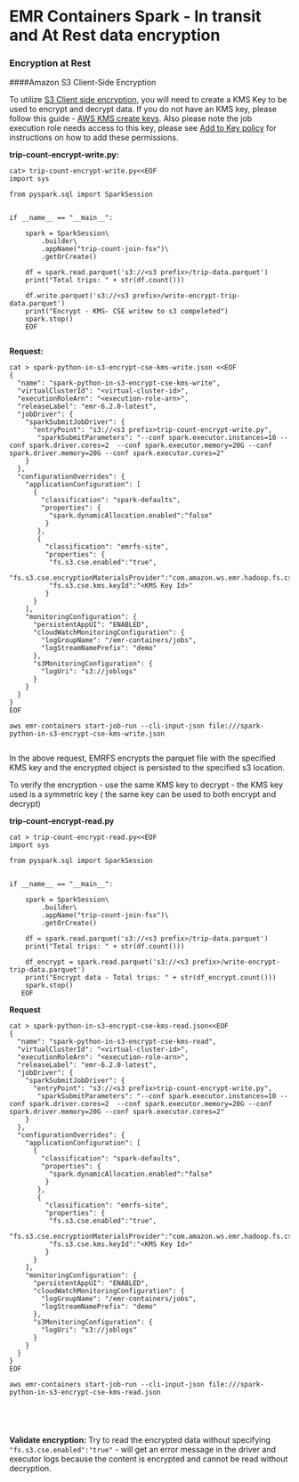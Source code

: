 # **EMR Containers Spark - In transit and At Rest data encryption**

### **Encryption at Rest**   
####Amazon S3 Client-Side Encryption

To utilize [S3 Client side encryption](https://docs.aws.amazon.com/AmazonS3/latest/userguide/UsingClientSideEncryption.html), you will need to create a KMS Key to be used to encrypt and decrypt data. If you do not have an KMS key, please follow this guide - [AWS KMS create keys](https://docs.aws.amazon.com/kms/latest/developerguide/create-keys.html). Also please note the job execution role needs access to this key, please see [Add to Key policy](https://docs.aws.amazon.com/kms/latest/developerguide/key-policies.html#key-policy-default-allow-users) for instructions on how to add these permissions.

**trip-count-encrypt-write.py:**

```
cat> trip-count-encrypt-write.py<<EOF
import sys

from pyspark.sql import SparkSession


if __name__ == "__main__":

    spark = SparkSession\
        .builder\
        .appName("trip-count-join-fsx")\
        .getOrCreate()

    df = spark.read.parquet('s3://<s3 prefix>/trip-data.parquet')
    print("Total trips: " + str(df.count()))

    df.write.parquet('s3://<s3 prefix>/write-encrypt-trip-data.parquet')
    print("Encrypt - KMS- CSE writew to s3 compeleted")
    spark.stop()
    EOF
    
```

**Request:** 

```
cat > spark-python-in-s3-encrypt-cse-kms-write.json <<EOF
{
  "name": "spark-python-in-s3-encrypt-cse-kms-write", 
  "virtualClusterId": "<virtual-cluster-id>", 
  "executionRoleArn": "<execution-role-arn>", 
  "releaseLabel": "emr-6.2.0-latest", 
  "jobDriver": {
    "sparkSubmitJobDriver": {
      "entryPoint": "s3://<s3 prefix>trip-count-encrypt-write.py", 
       "sparkSubmitParameters": "--conf spark.executor.instances=10 --conf spark.driver.cores=2  --conf spark.executor.memory=20G --conf spark.driver.memory=20G --conf spark.executor.cores=2"
    }
  }, 
  "configurationOverrides": {
    "applicationConfiguration": [
      {
        "classification": "spark-defaults", 
        "properties": {
          "spark.dynamicAllocation.enabled":"false"
         }
       },
       {
         "classification": "emrfs-site", 
         "properties": {
          "fs.s3.cse.enabled":"true",
          "fs.s3.cse.encryptionMaterialsProvider":"com.amazon.ws.emr.hadoop.fs.cse.KMSEncryptionMaterialsProvider",
          "fs.s3.cse.kms.keyId":"<KMS Key Id>"
         }
      }
    ], 
    "monitoringConfiguration": {
      "persistentAppUI": "ENABLED", 
      "cloudWatchMonitoringConfiguration": {
        "logGroupName": "/emr-containers/jobs", 
        "logStreamNamePrefix": "demo"
      }, 
      "s3MonitoringConfiguration": {
        "logUri": "s3://joblogs"
      }
    }
  }
}
EOF

aws emr-containers start-job-run --cli-input-json file:///spark-python-in-s3-encrypt-cse-kms-write.json


```

In the above request, EMRFS encrypts the parquet file with the specified KMS key and the encrypted object is persisted to the specified s3 location.

To verify the encryption - use the same KMS key to decrypt - the KMS key used is a symmetric key ( the same key can be used to both encrypt and decrypt)

**trip-count-encrypt-read.py**  

```
cat > trip-count-encrypt-read.py<<EOF
import sys

from pyspark.sql import SparkSession


if __name__ == "__main__":

    spark = SparkSession\
        .builder\
        .appName("trip-count-join-fsx")\
        .getOrCreate()

    df = spark.read.parquet('s3://<s3 prefix>/trip-data.parquet')
    print("Total trips: " + str(df.count()))

    df_encrypt = spark.read.parquet('s3://<s3 prefix>/write-encrypt-trip-data.parquet')
    print("Encrypt data - Total trips: " + str(df_encrypt.count()))
    spark.stop()
   EOF
```

**Request**

```
cat > spark-python-in-s3-encrypt-cse-kms-read.json<<EOF
{
  "name": "spark-python-in-s3-encrypt-cse-kms-read", 
  "virtualClusterId": "<virtual-cluster-id>", 
  "executionRoleArn": "<execution-role-arn>", 
  "releaseLabel": "emr-6.2.0-latest", 
  "jobDriver": {
    "sparkSubmitJobDriver": {
      "entryPoint": "s3://<s3 prefix>trip-count-encrypt-write.py", 
       "sparkSubmitParameters": "--conf spark.executor.instances=10 --conf spark.driver.cores=2  --conf spark.executor.memory=20G --conf spark.driver.memory=20G --conf spark.executor.cores=2"
    }
  }, 
  "configurationOverrides": {
    "applicationConfiguration": [
      {
        "classification": "spark-defaults", 
        "properties": {
          "spark.dynamicAllocation.enabled":"false"
         }
       },
       {
         "classification": "emrfs-site", 
         "properties": {
          "fs.s3.cse.enabled":"true",
          "fs.s3.cse.encryptionMaterialsProvider":"com.amazon.ws.emr.hadoop.fs.cse.KMSEncryptionMaterialsProvider",
          "fs.s3.cse.kms.keyId":"<KMS Key Id>"
         }
      }
    ], 
    "monitoringConfiguration": {
      "persistentAppUI": "ENABLED", 
      "cloudWatchMonitoringConfiguration": {
        "logGroupName": "/emr-containers/jobs", 
        "logStreamNamePrefix": "demo"
      }, 
      "s3MonitoringConfiguration": {
        "logUri": "s3://joblogs"
      }
    }
  }
}
EOF

aws emr-containers start-job-run --cli-input-json file:///spark-python-in-s3-encrypt-cse-kms-read.json





```

**Validate encryption:** Try to read the encrypted data without specifying `"fs.s3.cse.enabled":"true"` - will get an error message in the driver and executor logs because the content is encrypted and cannot be read without decryption.
